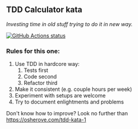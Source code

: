 ## TDD Calculator kata

*Investing time in old stuff trying to do it in new way.*

<a href="https://github.com/vlnn/tdd-csharp-calc"><img alt="GitHub Actions status" src="https://github.com/vlnn/tdd-csharp-calc/workflows/dotnetcore/badge.svg"></a>

### Rules for this one:
1. Use TDD in hardcore way:
    1. Tests first
    1. Code second
    1. Refactor third
2. Make it consistent (e.g. couple hours per week)
3. Experiment with setups are welcome
4. Try to document enlightments and problems

Don't know how to improve? Look no further than https://osherove.com/tdd-kata-1

